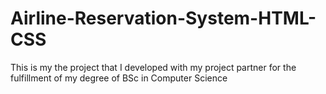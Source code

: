 # Airline-Reservation-System-HTML-CSS
This is my the project that I developed with my project partner for the fulfillment of my degree of BSc in Computer Science
